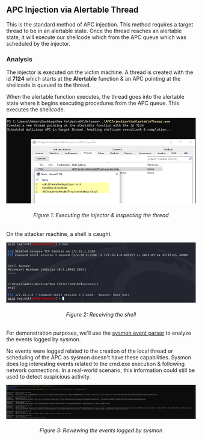 ## APC Injection via Alertable Thread

This is the standard method of APC injection. This method requires a target thread to be in an alertable state. Once the thread reaches an alertable state, it will execute our shellcode which from the APC queue which was scheduled by the injector.

### Analysis

The injector is executed on the victim machine. A thread is created with the id **7124** which starts at the **Alertable** function & an APC pointing at the shellcode is queued to the thread. 

When the alertable function executes, the thread goes into the alertable state where it begins executing procedures from the APC queue. This executes the shellcode.

<p align=center>
    <img src=data/execution.png></img>
    <h6 align=center>Figure 1: Executing the injector & inspecting the thread</h6>
</p>

On the attacker machine, a shell is caught.

<p align=center>
    <img src=data/shell.png></img>
    <h6 align=center>Figure 2: Receiving the shell</h6>
</p>

For demonstration purposes, we'll use the [sysmon event parser](https://github.com/wizardy0ga/sysmon-event-parser) to analyze the events logged by sysmon.

No events were logged related to the creation of the local thread or scheduling of the APC as sysmon doesn't have these capabilities. Sysmon does log interesting events related to the cmd.exe execution & following network connections. In a real-world scenario, this information could still be used to detect suspicious activity.

<p align=center>
    <img src=data/sysmon.png></img>
    <h6 align=center>Figure 3: Reviewing the events logged by sysmon</h6>
</p>